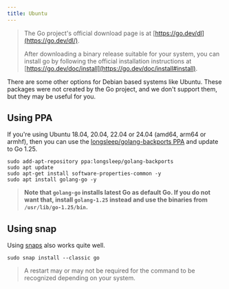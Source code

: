 ```yaml
---
title: Ubuntu
---
```


> The Go project's official download page is at [https://go.dev/dl](https://go.dev/dl/).
>
> After downloading a binary release suitable for your system, you can install go by following the official installation instructions at [https://go.dev/doc/install](https://go.dev/doc/install#install).

There are some other options for Debian based systems like Ubuntu. These packages were not created by the Go project, and we don't support them, but they may be useful for you.

## Using PPA

If you're using Ubuntu 18.04, 20.04, 22.04 or 24.04 (amd64, arm64 or armhf), then you can use the [longsleep/golang-backports PPA](https://launchpad.net/~longsleep/+archive/ubuntu/golang-backports) and update to Go 1.25.

```
sudo add-apt-repository ppa:longsleep/golang-backports
sudo apt update
sudo apt-get install software-properties-common -y
sudo apt install golang-go -y
```

> **Note that `golang-go` installs latest Go as default Go. If you do not want that, install `golang-1.25` instead and use the binaries from `/usr/lib/go-1.25/bin`.**

## Using snap

Using [snaps](https://snapcraft.io/go) also works quite well.

```
sudo snap install --classic go
```

> A restart may or may not be required for the command to be recognized depending on your system.
